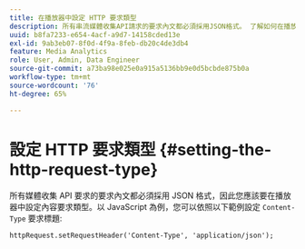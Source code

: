 ```yaml
---
title: 在播放器中設定 HTTP 要求類型
description: 所有串流媒體收集API請求的要求內文都必須採用JSON格式。 了解如何在播放器中設定內容要求類型。
uuid: b8fa7233-e654-4acf-a9d7-14158cded13e
exl-id: 9ab3eb07-8f0d-4f9a-8feb-db20c4de3db4
feature: Media Analytics
role: User, Admin, Data Engineer
source-git-commit: a73ba98e025e0a915a5136bb9e0d5bcbde875b0a
workflow-type: tm+mt
source-wordcount: '76'
ht-degree: 65%

---
```


# 設定 HTTP 要求類型 {#setting-the-http-request-type}

所有媒體收集 API 要求的要求內文都必須採用 JSON 格式，因此您應該要在播放器中設定內容要求類型。以 JavaScript 為例，您可以依照以下範例設定 `Content-Type` 要求標題:

```
httpRequest.setRequestHeader('Content-Type', 'application/json'); 
```
